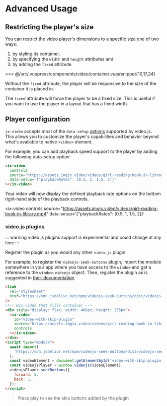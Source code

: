 # Advanced Usage

## Restricting the player's size

You can restrict the video player's dimensions to a specific size one of two ways:

1. by styling its container.
2. by specifying the `width` and `height` attributes and
3. by adding the `fixed` attribute

<<< @/src/.vuepress/components/video/container.vue#snippet{10,17,24}

Without the `fixed` attribute, the player will be responsive to the size of the container it is placed in.

The `fixed` attribute will force the player to be a fixed size. This is useful if you want to use the player in a layout that has a fixed width.

<video-container></video-container>

## Player configuration

`ix-video` accepts most of the `data-setup`
[options](https://videojs.com/guides/options) supported by video.js. This allows
you to customize the player's capabilities and behavior beyond what's available
to native `<video>` element.

For example, you can add playback speed support to the player by adding the
following data-setup option:

```html
<ix-video
  controls
  source="https://assets.imgix.video/videos/girl-reading-book-in-library.mp4"
  data-setup='{"playbackRates": [0.5, 1, 1.5, 2]}'
></ix-video>
```

Your video will now display the defined playback rate options on the bottom
right-hand side of the playback controls.

<ix-video
controls
source="https://assets.imgix.video/videos/girl-reading-book-in-library.mp4"
data-setup='{"playbackRates": [0.5, 1, 1.5, 2]}'

> </ix-video>

### video.js plugins

::: warning
video.js plugins support is experimental and could change at any time
:::

Register the plugin as you would any other `video.js` plugin.

For example, to register the `videojs-seek-buttons` plugin, import the module somewhere in your app where you have access to the `window` and get a reference to the `window.videojs` object. Then, register the plugin as is suggested in [their documentation](https://github.com/mister-ben/videojs-seek-buttons#usage).

```html
<link
  rel="stylesheet"
  href="https://cdn.jsdelivr.net/npm/videojs-seek-buttons/dist/videojs-seek-buttons.css"
/>
<!-- HLS video that fills container -->
<div style="display: flex; width: 480px; height: 255px">
  <ix-video
    id="video-with-skip-plugin"
    source="https://assets.imgix.video/videos/girl-reading-book-in-library.mp4"
    controls
  ></ix-video>
</div>
<script type="module">
  await import(
    'https://cdn.jsdelivr.net/npm/videojs-seek-buttons/dist/videojs-seek-buttons.js'
  );
  const videoElement = document.getElementById('video-with-skip-plugin');
  const videojsPlayer = window.videojs(videoElement);
  videojsPlayer.seekButtons({
    forward: 5,
    back: 5,
  });
</script>
```

> Press play to see the skip buttons added by the plugin

<link
  rel="stylesheet"
  href="https://cdn.jsdelivr.net/npm/videojs-seek-buttons/dist/videojs-seek-buttons.css"
/>
<!-- HLS video that fills container -->
<ix-video
  id="video-with-skip-plugin"
  source="https://assets.imgix.video/videos/girl-reading-book-in-library.mp4"
  controls
></ix-video>
<script type="module">
  await import(
    'https://cdn.jsdelivr.net/npm/videojs-seek-buttons/dist/videojs-seek-buttons.js'
  );
  const videoElement = document.getElementById('video-with-skip-plugin');
  const videojsPlayer = window.videojs(videoElement);
  videojsPlayer.seekButtons({
    forward: 5,
    back: 5,
  });
</script>
